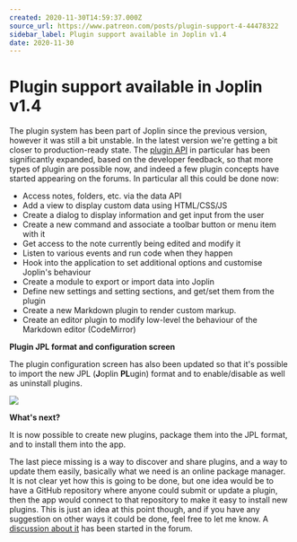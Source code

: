 ```yaml
---
created: 2020-11-30T14:59:37.000Z
source_url: https://www.patreon.com/posts/plugin-support-4-44478322
sidebar_label: Plugin support available in Joplin v1.4
date: 2020-11-30
---
```


# Plugin support available in Joplin v1.4

The plugin system has been part of Joplin since the previous version, however it was still a bit unstable. In the latest version we're getting a bit closer to production-ready state. The [plugin API](https://joplinapp.org/api/overview/) in particular has been significantly expanded, based on the developer feedback, so that more types of plugin are possible now, and indeed a few plugin concepts have started appearing on the forums. In particular all this could be done now:

- Access notes, folders, etc. via the data API
- Add a view to display custom data using HTML/CSS/JS
- Create a dialog to display information and get input from the user
- Create a new command and associate a toolbar button or menu item with it
- Get access to the note currently being edited and modify it
- Listen to various events and run code when they happen
- Hook into the application to set additional options and customise Joplin's behaviour
- Create a module to export or import data into Joplin
- Define new settings and setting sections, and get/set them from the plugin
- Create a new Markdown plugin to render custom markup.
- Create an editor plugin to modify low-level the behaviour of the Markdown editor (CodeMirror)

**Plugin JPL format and configuration screen**

The plugin configuration screen has also been updated so that it's possible to import the new JPL (**J**oplin **PL**ugin) format and to enable/disable as well as uninstall plugins.

![](https://raw.githubusercontent.com/laurent22/joplin/dev/Assets/WebsiteAssets/images/news/20201130-145937_0.png)

**What's next?**

It is now possible to create new plugins, package them into the JPL format, and to install them into the app.

The last piece missing is a way to discover and share plugins, and a way to update them easily, basically what we need is an online package manager. It is not clear yet how this is going to be done, but one idea would be to have a GitHub repository where anyone could submit or update a plugin, then the app would connect to that repository to make it easy to install new plugins. This is just an idea at this point though, and if you have any suggestion on other ways it could be done, feel free to let me know. A [discussion about it](https://discourse.joplinapp.org/t/plugin-repository/12692) has been started in the forum.